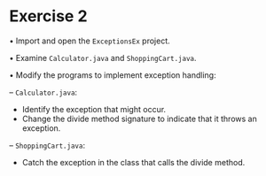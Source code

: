 # Exercise 2 
• Import and open the `ExceptionsEx` project.

• Examine `Calculator.java` and `ShoppingCart.java`.

• Modify the programs to implement exception handling:

– `Calculator.java`:
- Identify the exception that might occur.
- Change the divide method signature to indicate that it throws an exception.

– `ShoppingCart.java`:
- Catch the exception in the class that calls the divide method.